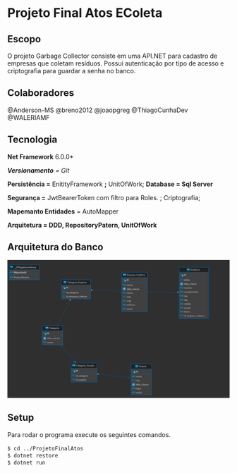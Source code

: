 # Projeto Final Atos EColeta #






## Escopo

O projeto Garbage Collector consiste em uma API.NET para cadastro de empresas que coletam resíduos. Possui autenticação por tipo de acesso e criptografia para guardar a senha no banco.


## Colaboradores ##
@Anderson-MS
@breno2012
@joaopgreg
@ThiagoCunhaDev
@WALERIAMF

## Tecnologia

**Net Framework** 6.0.0*

***Versionamento** = Git*

**Persistência =** EnitityFramework **;** UnitOfWork;
**Database = Sql Server**

**Segurança =** JwtBearerToken com filtro para Roles. ; Criptografia;

**Mapemanto Entidades** = AutoMapper

**Arquitetura = DDD, RepositoryPatern, UnitOfWork**

## Arquitetura do Banco ##

![Alt text](/diagrama.png?raw=true "Optional Title")



## Setup

Para rodar o programa execute os seguintes comandos.

```
$ cd ../ProjetoFinalAtos
$ dotnet restore
$ dotnet run 
```
